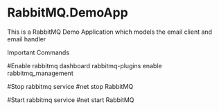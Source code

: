 # RabbitMQ.DemoApp
This is a RabbitMQ Demo Application which models the email client and email handler

Important Commands

#Enable rabbitmq dashboard
rabbitmq-plugins enable rabbitmq_management

#Stop rabbitmq service
#net stop RabbitMQ

#Start rabbitmq service
#net start RabbitMQ
